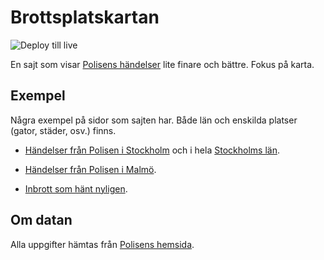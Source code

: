 # Brottsplatskartan

![Deploy till live](https://github.com/bonny/brottsplatskartan-web/workflows/Deploy%20to%20live/badge.svg)

En sajt som visar [Polisens händelser](https://brottsplatskartan.se) lite finare och bättre. Fokus på karta.

## Exempel

Några exempel på sidor som sajten har. Både län och enskilda platser (gator, städer, osv.) finns.

-   [Händelser från Polisen i Stockholm](https://brottsplatskartan.se/plats/stockholm) och i hela [Stockholms län](https://brottsplatskartan.se/lan/Stockholms%20l%C3%A4n).

-   [Händelser från Polisen i Malmö](https://brottsplatskartan.se/plats/Malmö).
-   [Inbrott som hänt nyligen](https://brottsplatskartan.se/inbrott/senaste-inbrotten).

## Om datan

Alla uppgifter hämtas från [Polisens hemsida](https://polisen.se/Aktuellt/RSS/Lokala-RSS-floden/).
